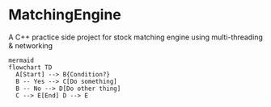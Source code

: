# MatchingEngine
A C++ practice side project for stock matching engine using multi-threading &amp; networking
```
mermaid
flowchart TD
  A[Start] --> B{Condition?}
  B -- Yes --> C[Do something]
  B -- No --> D[Do other thing]
  C --> E[End] D --> E
```
